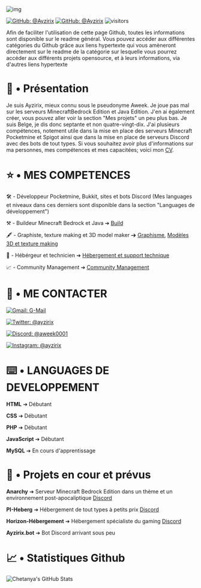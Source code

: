 ![img](https://cdn.discordapp.com/attachments/928644758560194620/929118396107337799/1641589471450.png)

[![GitHub: @Ayzirix](https://img.shields.io/github/followers/Ayzirix?label=follow&style=social)](https://github.com/Ayzirix)
[![GitHub: @Ayzirix](https://img.shields.io/github/stars/:user/:repo?style=social)](https://github.com/Ayzirix)
![visitors](https://visitor-badge.glitch.me/badge?page_id=Ayzirix)

Afin de faciliter l'utilisation de cette page Github, toutes les informations sont disponible sur le readme général.
Vous pouvez accéder aux différentes catégories du Github grâce aux liens hypertexte qui vous amèneront directement sur le readme de la catégorie sur lesquelle vous pourrez accéder aux différents projets opensource, et à leurs informations, via d'autres liens hypertexte

# 📜 • Présentation

Je suis Ayzirix, mieux connu sous le pseudonyme Aweek. Je joue pas mal sur les serveurs MinecraftBedrock Edition et Java Edition. J'en ai également créer, vous pouvez aller voir la section "Mes projets" un peu plus bas. Je suis Belge, je dis donc septante et non quatre-vingt-dix. J'ai plusieurs compétences, notement utile dans la mise en place des serveurs Minecraft Pocketmine et Spigot ainsi que dans la mise en place de serveurs Discord avec des bots de tout types. Si vous souhaitez avoir plus d'informations sur ma personnes, mes compétences et mes capacitées; voici mon [CV](https://github.com/Ayzirix/Curiculum-Vitae).

# ⭐️ • MES COMPETENCES

🛠 - Développeur Pocketmine, Bukkit, sites et bots Discord (Mes languages et niveaux dans ces derniers sont disponible dans la section "Languages de développement")

⚒ - Buildeur Minecraft Bedrock et Java ➔ [Build](https://github.com/Ayzirix/Builds-Minecraft)

🖋 - Graphiste, texture making et 3D model maker ➔ [Graphisme](https://github.com/Ayzirix/Graphisme), [Modèles 3D et texture making](https://github.com/Ayzirix/Textures-Minecraft-et-modeles-3D)

💾 - Hébérgeur et technicien ➔ [Hébergement et support technique](https://github.com/Ayzirix/Hebergement)

📈 - Community Management ➔ [Community Management](https://github.com/Ayzirix/Community-Management)

# 📱 • ME CONTACTER

[![Gmail: G-Mail](https://img.shields.io/badge/Gmail-ayzirix@gmail.com-white)](ayzirix@gmail.com)

[![Twitter: @ayzirix](https://img.shields.io/badge/Twitter-ayzirix-9cf)](https://twitter.com/@ayzirix)

[![Discord: @aweek0001](https://img.shields.io/badge/Discord-server-blue)](https://discord.gg/uEVRupPrr5) 

[![Instagram: @ayzirix](https://img.shields.io/badge/Instagram-compte-green)](https://Instagram.com/ayzirix)

# ⌨️ • LANGUAGES DE DEVELOPPEMENT

**HTML** ➔ Débutant

**CSS** ➔ Débutant

**PHP** ➔ Débutant

**JavaScript** ➔ Débutant

**MySQL** ➔ En cours d'apprentissage

# 📂 • Projets en cour et prévus

**Anarchy** ➔ Serveur Minecraft Bedrock Edition dans un thème et un environnement post-apocaliptique [Discord](https://discord.gg/AdvgKwVCtf)

**PI-Heberg** ➔ Hébergement de tout types à petits prix [Discord](https://discord.gg/BJM4bpfkRm)

**Horizon-Hébergement** ➔ Hébergement spécialiste du gaming [Discord](https://discord.gg/8bMASNgWS3)

**Ayzirix.bot** ➔ Bot Discord arrivant sous peu

# 📈 • Statistiques Github

![Chetanya's GitHub Stats](https://github-readme-stats.vercel.app/api?username=Ayzirix&hide=["issues"]&show_icons=true)
